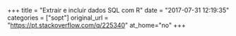 +++
title = "Extrair e incluir dados SQL com R"
date = "2017-07-31 12:19:35"
categories = ["sopt"]
original_url = "https://pt.stackoverflow.com/q/225340"
at_home="no"
+++

